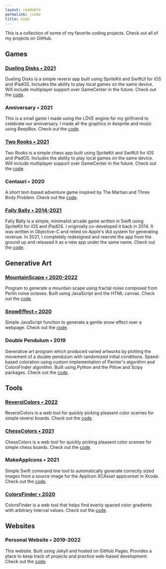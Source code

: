 ```yaml
---
layout: readable
permalink: /code
title: Code
---
```

This is a collection of some of my favorite coding projects. Check out all of my projects on GitHub.

## Games

### [Dueling Disks • 2021](/duelingdisks)

Dueling Disks is a simple reversi app built using SpriteKit and SwiftUI for iOS and iPadOS. Includes the ability to play local games on the same device. Will include multiplayer support over GameCenter in the future. Check out the [code](https://github.com/Sammcb/DuelingDisks).

### Anniversary • 2021

This is a small game I made using the LÖVE engine for my girlfriend to celebrate our anniversary. I made all the graphics in Aesprite and music using BeepBox. Check out the [code](https://github.com/Sammcb/Anniversary).

### [Two Rooks • 2021](/tworooks)

Two Rooks is a simple chess app built using SpriteKit and SwiftUI for iOS and iPadOS. Includes the ability to play local games on the same device. Will include multiplayer support over GameCenter in the future. Check out the [code](https://github.com/Sammcb/TwoRooks).

### Centauri • 2020

A short text-based adventure game inspired by The Martian and Three Body Problem. Check out the [code](https://github.com/Sammcb/Centauri).

### [Fally Bally • 2014-2021](/fallybally)

Fally Bally is a simple, minimalist arcade game written in Swift using SpriteKit for iOS and iPadOS. I originially co-developed it back in 2014. It was written in Objective-C and relied on Apple's iAd system for generating revenue. In 2021, I completely redesigned and rewrote the app from the ground up and released it as a new app under the same name. Check out the [code](https://github.com/Sammcb/FallyBally).

## Generative Art

### [MountainScape • 2020-2022](/MountainScape)

Program to generate a mountain scape using fractal noise composed from Perlin noise octaves. Built using JavaScript and the HTML canvas. Check out the [code](https://github.com/Sammcb/MountainScape).

### [SnowEffect • 2020](/SnowEffect)

Simple JavaScript function to generate a gentle snow effect over a webpage. Check out the [code](https://github.com/Sammcb/SnowEffect).

### Double Pendulum • 2019

Generative art program which produced varied artworks by plotting the movement of a double pendulum with randomized initial conditions. Speed-based coloration using custom implementation of Painter's algorithm and ColorsFinder algorithm. Built using Python and the Pillow and Scipy packages. Check out the [code](https://github.com/Sammcb/DoublePendulum).

## Tools

### [ReversiColors • 2022](/ReversiColors)

ReversiColors is a web tool for quickly picking pleasent color scemes for simple reversi boards. Check out the [code](https://github.com/Sammcb/ReversiColors).

### [ChessColors • 2021](/ChessColors)

ChessColors is a web tool for quickly picking pleasent color scemes for simple chess boards. Check out the [code](https://github.com/Sammcb/ChessColors).

### MakeAppIcons • 2021

Simple Swift command line tool to automatically generate correctly sized images from a source image for the AppIcon XCAsset appiconset in Xcode. Check out the [code](https://github.com/Sammcb/MakeAppIcons).

### [ColorsFinder • 2020](/ColorsFinder)

ColorsFinder is a web tool that helps find evenly spaced color gradients with arbitrary interval values. Check out the [code](https://github.com/Sammcb/ColorsFinder).

## Websites

### Personal Website • 2019-2022

This website. Built using Jekyll and hosted on GitHub Pages. Provides a place to keep track of projects and practice web-based development. Check out the [code](https://github.com/Sammcb/Sammcb.github.io).
